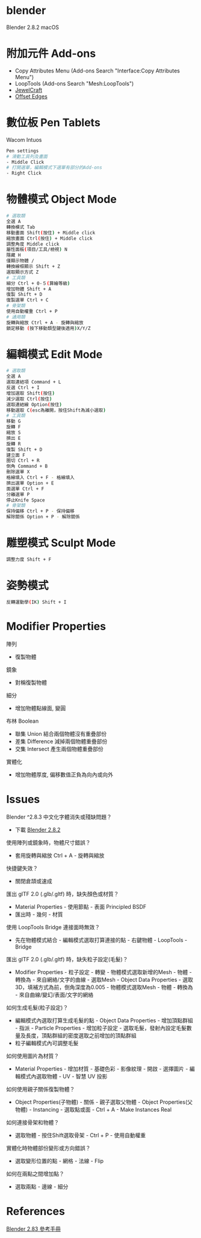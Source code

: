 # blender
Blender 2.8.2 macOS

# 附加元件 Add-ons
- Copy Attributes Menu (Add-ons Search "Interface:Copy Attributes Menu")
- LoopTools (Add-ons Search "Mesh:LoopTools")
- [JewelCraft](https://github.com/mrachinskiy/jewelcraft)
- [Offset Edges](https://blenderartists.org/t/offset-edges/584283)

# 數位板 Pen Tablets
Wacom Intuos
```bash
Pen settings
# 滑動工具列及畫面
- Middle Click
# 打開選單，編輯模式下選單有部分的Add-ons
- Right Click
```

# 物體模式 Object Mode
```bash
# 選取類
全選 A
轉換模式 Tab
移動畫面 Shift(按住) + Middle click
縮放畫面 Ctrl(按住) + Middle click
調整角度 Middle click
屬性面板(項目/工具/檢視) N
隱藏 H
僅顯示物體 /
轉換線框顯示 Shift + Z
選取顯示方式 Z
# 工具類
細分 Ctrl + 0-５(算繪等級)
增加物體 Shift + A
復製 Shift + D
復製選單 Ctrl + C
# 骨架類
使用自動權重 Ctrl + P
# 通用類
旋轉與縮放 Ctrl + A - 旋轉與縮放
鎖定移動 (按下移動類型鍵後適用)X/Y/Z
```

# 編輯模式 Edit Mode
```bash
# 選取類
全選 A
選取連結項 Command + L
反選 Ctrl + I
增加選取 Shift(按住)
減少選取 Ctrl(按住)
選取連結線 Option(按住)
移動選取 C(esc為離開，按住Shift為減小選取)
# 工具類
移動 G
旋轉 F
縮放 S
擠出 E
旋轉 R
復製 Shift + D
建立面 F
圈切 Ctrl + R
倒角 Command + B
刪除選單 X
格線填入 Ctrl + F - 格線填入
擠出選單 Option + E
面選單 Ctrl + F
分離選單 P
停止Knife Space
# 骨架類
保持偏移 Ctrl + P - 保持偏移
解除關係 Option + P - 解除關係
```

# 雕塑模式 Sculpt Mode
```bash
調整力度 Shift + F
```

# 姿勢模式
```bash
反轉運動學(IK) Shift + I
```

# Modifier Properties
陣列
- 復製物體

鏡象
- 對稱復製物體

細分
- 增加物體點線面, 變圓

布林 Boolean
- 聯集 Union 結合兩個物體沒有重疊部份
- 差集 Difference 減掉兩個物體重疊部份
- 交集 Intersect 產生兩個物體重疊部份

實體化
- 增加物體厚度, 偏移數值正負為向內或向外

# Issues
Blender ^2.8.3 中文化字體消失或殘缺問題？
- 下載 [Blender 2.8.2](https://download.blender.org/release/Blender2.82/)

使用陣列或鏡象時，物體尺寸錯誤？
- 套用旋轉與縮放 Ctrl + A - 旋轉與縮放

快捷鍵失效？
- 關閉倉頡或速成

匯出 glTF 2.0 (.glb/.gltf) 時，缺失顏色或材質？
- Material Properties - 使用節點 - 表面 Principled BSDF
- 匯出時 - 幾何 - 材質

使用 LoopTools Bridge 連接面時無效？
- 先在物體模式結合 - 編輯模式選取打算連接的點 - 右鍵物體 - LoopTools - Bridge

匯出 glTF 2.0 (.glb/.gltf) 時，缺失粒子設定(毛髮)？
- Modifier Properties - 粒子設定 - 轉變 - 物體模式選取新增的Mesh - 物體 - 轉換為 - 來自網絡/文字的曲線 - 選取Mesh - Object Data Properties - 選取3D，填補方式為前，倒角深度為0.005 - 物體模式選取Mesh - 物體 - 轉換為 - 來自曲線/變幻/表面/文字的網絡

如何生成毛髮(粒子設定)？
- 編輯模式內選取打算生成毛髮的點 - Object Data Properties - 增加頂點群組 - 指派 - Particle Properties - 增加粒子設定 - 選取毛髮，發射內設定毛髮數量及長度，頂點群組的密度選取之前增加的頂點群組
- 粒子編輯模式內可調整毛髮

如何使用圖片為材質？
- Material Properties - 增加材質 - 基礎色彩 - 影像紋理 - 開啟 - 選擇圖片 - 編輯模式內選取物體 - UV - 智慧 UV 投影

如何使用親子關係復製物體？
- Object Properties(子物體) - 關係 - 親子選取父物體 - Object Properties(父物體) - Instancing - 選取點或面 - Ctrl + A - Make Instances Real

如何連接骨架和物體？
- 選取物體 - 按住Shift選取骨架 - Ctrl + P - 使用自動權重

實體化時物體部份變形或方向錯誤？
- 選取變形位置的點 - 網格 - 法線 - Flip

如何在兩點之間增加點？
- 選取兩點 - 邊線 - 細分

# References
[Blender 2.83 參考手冊](https://docs.blender.org/manual/zh-hans/latest/)